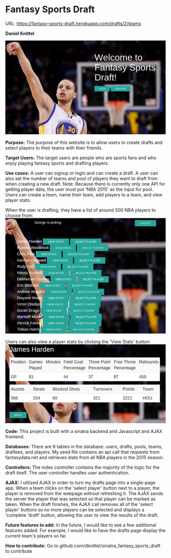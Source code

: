 # Fantasy Sports Draft

URL: https://fantasy-sports-draft.herokuapp.com/drafts/2/teams

**Daniel Knittel**

![pic](Selection_018.png)

**Purpose:** The purpose of this website is to allow users to create drafts and select players to their teams with their friends.

**Target Users:** The target users are people who are sports fans and who enjoy playing fantasy sports and drafting players.

**Use cases:** A user can signup or login and can create a draft. A user can also set the number of teams and pool of players they want to draft from when creating a new draft. Note: Because there is currently only one API for getting player data, the user must put 'NBA 2015' as the input for pool. Users can create a team, name their team, add players to a team, and view player stats.

When the user is drafting, they have a list of around 500 NBA players to choose from:
![pic](Selection_014.png)

Users can also view a player stats by clicking the 'View Stats' button:
![pic](Selection_015.png)

**Code:** This project is built with a sinatra backend and Javascript and AJAX frontend.

**Databases:** There are 6 tables in the database: users, drafts, pools, teams, draftees, and players. My seed file contains an api call that requests from fantasydata.net and retrieves stats from all NBA players in the 2015 season. 

**Controllers:** The index controller contains the majority of the logic for the draft itself. The user controller handles user authentication.

**AJAX:** I utilized AJAX in order to turn my drafts page into a single-page app. When a team clicks on the 'select player' button next to a player, the player is removed from the webpage without refreshing it. The AJAX sends the server the player that was selected so that player can be marked as taken. When the draft finishes, the AJAX call removes all of the 'select player' buttons so no more players can be selected and displays a 'complete 'draft' button, allowing the user to view the results of the draft.

**Future features to add:** In the future, I would like to see a few additional features added. For example, I would like to have the drafts page display the current team's players so far.

**How to contribute:** Go to github.com/dknittel/sinatra_fantasy_sports_draft to contribute
